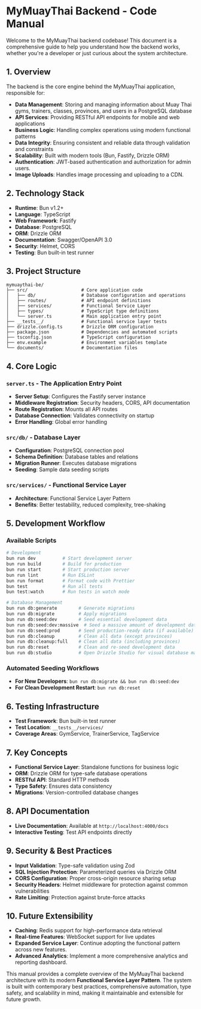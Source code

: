 # MyMuayThai Backend - Code Manual

Welcome to the MyMuayThai backend codebase! This document is a comprehensive guide to help you understand how the backend works, whether you're a developer or just curious about the system architecture.

## 1. Overview

The backend is the core engine behind the MyMuayThai application, responsible for:

- **Data Management**: Storing and managing information about Muay Thai gyms, trainers, classes, provinces, and users in a PostgreSQL database
- **API Services**: Providing RESTful API endpoints for mobile and web applications
- **Business Logic**: Handling complex operations using modern functional patterns
- **Data Integrity**: Ensuring consistent and reliable data through validation and constraints
- **Scalability**: Built with modern tools (Bun, Fastify, Drizzle ORM)
- **Authentication**: JWT-based authentication and authorization for admin users.
- **Image Uploads**: Handles image processing and uploading to a CDN.

## 2. Technology Stack

- **Runtime**: Bun v1.2+
- **Language**: TypeScript
- **Web Framework**: Fastify
- **Database**: PostgreSQL
- **ORM**: Drizzle ORM
- **Documentation**: Swagger/OpenAPI 3.0
- **Security**: Helmet, CORS
- **Testing**: Bun built-in test runner

## 3. Project Structure

```
mymuaythai-be/
├── src/                    # Core application code
│   ├── db/                 # Database configuration and operations
│   ├── routes/             # API endpoint definitions
│   ├── services/           # Functional Service Layer
│   ├── types/              # TypeScript type definitions
│   └── server.ts           # Main application entry point
├── __tests__/              # Functional service layer tests
├── drizzle.config.ts       # Drizzle ORM configuration
├── package.json            # Dependencies and automated scripts
├── tsconfig.json           # TypeScript configuration
├── env.example             # Environment variables template
└── documents/              # Documentation files
```

## 4. Core Logic

### `server.ts` - The Application Entry Point

- **Server Setup**: Configures the Fastify server instance
- **Middleware Registration**: Security headers, CORS, API documentation
- **Route Registration**: Mounts all API routes
- **Database Connection**: Validates connectivity on startup
- **Error Handling**: Global error handling

### `src/db/` - Database Layer

- **Configuration**: PostgreSQL connection pool
- **Schema Definition**: Database tables and relations
- **Migration Runner**: Executes database migrations
- **Seeding**: Sample data seeding scripts

### `src/services/` - Functional Service Layer

- **Architecture**: Functional Service Layer Pattern
- **Benefits**: Better testability, reduced complexity, tree-shaking

## 5. Development Workflow

### Available Scripts

```bash
# Development
bun run dev          # Start development server
bun run build        # Build for production
bun run start        # Start production server
bun run lint         # Run ESLint
bun run format       # Format code with Prettier
bun test             # Run all tests
bun test:watch       # Run tests in watch mode

# Database Management
bun run db:generate        # Generate migrations
bun run db:migrate         # Apply migrations
bun run db:seed:dev        # Seed essential development data
bun run db:seed:dev:massive  # Seed a massive amount of development data
bun run db:seed:prod       # Seed production-ready data (if available)
bun run db:cleanup         # Clean all data (except provinces)
bun run db:cleanup:full    # Clean all data (including provinces)
bun run db:reset           # Clean and re-seed development data
bun run db:studio          # Open Drizzle Studio for visual database management
```

### Automated Seeding Workflows

- **For New Developers**: `bun run db:migrate && bun run db:seed:dev`
- **For Clean Development Restart**: `bun run db:reset`

## 6. Testing Infrastructure

- **Test Framework**: Bun built-in test runner
- **Test Location**: `__tests__/services/`
- **Coverage Areas**: GymService, TrainerService, TagService

## 7. Key Concepts

- **Functional Service Layer**: Standalone functions for business logic
- **ORM**: Drizzle ORM for type-safe database operations
- **RESTful API**: Standard HTTP methods
- **Type Safety**: Ensures data consistency
- **Migrations**: Version-controlled database changes

## 8. API Documentation

- **Live Documentation**: Available at `http://localhost:4000/docs`
- **Interactive Testing**: Test API endpoints directly

## 9. Security & Best Practices

- **Input Validation**: Type-safe validation using Zod
- **SQL Injection Protection**: Parameterized queries via Drizzle ORM
- **CORS Configuration**: Proper cross-origin resource sharing setup
- **Security Headers**: Helmet middleware for protection against common vulnerabilities
- **Rate Limiting**: Protection against brute-force attacks

## 10. Future Extensibility

- **Caching**: Redis support for high-performance data retrieval
- **Real-time Features**: WebSocket support for live updates
- **Expanded Service Layer**: Continue adopting the functional pattern across new features.
- **Advanced Analytics**: Implement a more comprehensive analytics and reporting dashboard.

This manual provides a complete overview of the MyMuayThai backend architecture with its modern **Functional Service Layer Pattern**. The system is built with contemporary best practices, comprehensive automation, type safety, and scalability in mind, making it maintainable and extensible for future growth. 